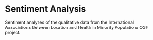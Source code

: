 # Sentiment Analysis
Sentiment analyses of the qualitative data from the International Associations Between Location and Health in Minority Populations OSF project.
